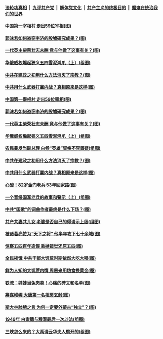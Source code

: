 ####  [法轮功真相](../../../../basic/blob/master/README.md?t=08250052) &nbsp;|&nbsp; [九评共产党](../../../../9ping.md/blob/master/README.md?t=08250052) &nbsp;|&nbsp; [解体党文化](../../../../jtdwh.md/blob/master/README.md?t=08250052)  &nbsp;|&nbsp; [共产主义的终极目的](../../../../gczydzjmd.md/blob/master/README.md?t=08250052) &nbsp;|&nbsp; [魔鬼在统治我们的世界](../../../../mgztzwmdsj.md/blob/master/README.md?t=08250052) 

#### [中国第一宰相村 走出59位宰相(图)](../pages/p6/904620.md?t=08250052) 

#### [郭沫若如何盗窃李济的殷墟研究成果？(图)](../pages/p6/904762.md?t=08250052) 

#### [一代英主柴荣壮志未酬 竟与他做了这事有关？(图)](../pages/p6/903145.md?t=08250052) 

#### [华俄威权煽起狭义五四雪泥鸿爪（上）(组图)](../pages/p6/904751.md?t=08250052) 

#### [中共在建政之初用什么方法消灭了宗教？(图)](../pages/p6/903797.md?t=08250052) 

#### [中共用什么武器打赢内战？真相原来是这样(图)](../pages/p6/903133.md?t=08250052) 

#### [中国第一宰相村 走出59位宰相(图)](../pages/p6/904620.md?t=08250052) 

#### [郭沫若如何盗窃李济的殷墟研究成果？(图)](../pages/p6/904762.md?t=08250052) 

#### [一代英主柴荣壮志未酬 竟与他做了这事有关？(图)](../pages/p6/903145.md?t=08250052) 

#### [华俄威权煽起狭义五四雪泥鸿爪（上）(组图)](../pages/p6/904751.md?t=08250052) 

#### [农民暴发当副总理 白卷“英雄”资格不容置疑(组图)](../pages/p6/903815.md?t=08250052) 

#### [中共在建政之初用什么方法消灭了宗教？(图)](../pages/p6/903797.md?t=08250052) 

#### [中共用什么武器打赢内战？真相原来是这样(图)](../pages/p6/903133.md?t=08250052) 

#### [心酸！82岁金门老兵 53年回家路(图)](../pages/p6/904561.md?t=08250052) 

#### [一个晋绥国军老兵的故事和警示（上）(组图)](../pages/p6/904400.md?t=08250052) 

#### [中共“国歌”的词曲作者最终是什么下场？(图)](../pages/p6/903593.md?t=08250052) 

#### [共产共妻共儿女 老婆是否自己的得请示上级(组图)](../pages/p6/904148.md?t=08250052) 

#### [被诸葛亮赞为“天下之将” 他半年攻下七十余城(图)](../pages/p6/904554.md?t=08250052) 

#### [惊察五四百年造假 丢掉错觉还原五四(图)](../pages/p6/904524.md?t=08250052) 

#### [全民挨饿 中共干部大饥荒时期依然大吃大喝(图)](../pages/p6/903166.md?t=08250052) 

#### [鲜为人知的大饥荒内情 周恩来用粮食换黄金(图)](../pages/p6/904334.md?t=08250052) 

#### [铁流：娃娃当兔肉卖！心痛的碑文和名单(图)](../pages/p6/902408.md?t=08250052) 

#### [筹谋帷幄 大唐第一名相房玄龄(图)](../pages/p6/903587.md?t=08250052) 

#### [斯大林肺腑之言 为何一定要外蒙古“独立”？(图)](../pages/p6/904331.md?t=08250052) 

#### [1949年 白崇禧与程潜最后一次斗法(组图)](../pages/p6/904240.md?t=08250052) 

#### [三峡怎么来的？大禹请云华夫人劈开的(组图)](../pages/p6/904270.md?t=08250052) 

